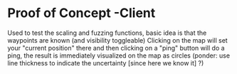Proof of Concept -Client
========================

Used to test the scaling and fuzzing functions, basic idea is that the waypoints are known (and visibility toggleable)
Clicking on the map will set your "current position" there and then clicking on a "ping" button will do a ping, the result
is immediately visualized on the map as circles (ponder: use line thickness to indicate the uncertainty [since here we know it] ?)

